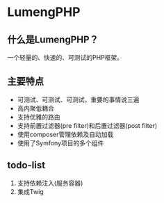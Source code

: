LumengPHP
=========

什么是LumengPHP？
----------------

一个轻量的、快速的、可测试的PHP框架。

主要特点
-------

* 可测试、可测试、可测试，重要的事情说三遍
* 高内聚低耦合
* 支持优雅的路由
* 支持前置过滤器(pre filter)和后置过滤器(post filter)
* 使用composer管理依赖及自动加载
* 使用了Symfony项目的多个组件

todo-list
----------

1. 支持依赖注入(服务容器)
2. 集成Twig
